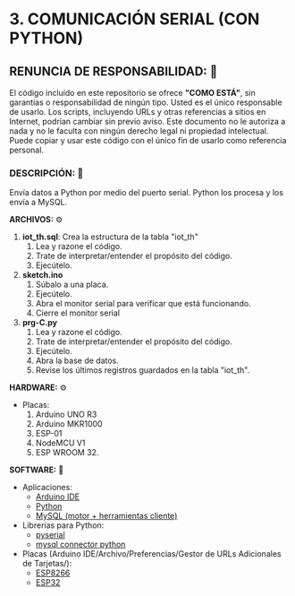 # 3. COMUNICACIÓN SERIAL (CON PYTHON)

## RENUNCIA DE RESPONSABILIDAD: 📢
El código incluído en este repositorio se ofrece **"COMO ESTÁ"**, sin garantías o responsabilidad de ningún tipo. Usted es el único responsable de usarlo. Los scripts, incluyendo URLs y otras referencias a sitios en Internet, podrían cambiar sin previo aviso. Este documento no le autoriza a nada y no le faculta con ningún derecho legal ni propiedad intelectual. Puede copiar y usar este código con el único fin de usarlo como referencia personal.

### DESCRIPCIÓN: 🚀
Envía datos a Python por medio del puerto serial. Python los procesa y los envía a MySQL.

**ARCHIVOS:** ⚙
1. **iot_th.sql**: Crea la estructura de la tabla "iot_th" 
    1. Lea y razone el código.
    2. Trate de interpretar/entender el propósito del código.
    3. Ejecútelo.
2. **sketch.ino**
    1. Súbalo a una placa.
    2. Ejecútelo.
    3. Abra el monitor serial para verificar que está funcionando.
    4. Cierre el monitor serial
3. **prg-C.py**
    1. Lea y razone el código.
    2. Trate de interpretar/entender el propósito del código.
    3. Ejecútelo.
    4. Abra la base de datos.
    5. Revise los últimos registros guardados en la tabla "iot_th".

**HARDWARE:** ⚙
- Placas:
    1. Arduino UNO R3
    2. Arduino MKR1000
    3. ESP-01
    4. NodeMCU V1
    5. ESP WROOM 32.

**SOFTWARE:** 💾
- Aplicaciones:
    + [Arduino IDE](https://www.arduino.cc/en/main/software/)
    + [Python](https://www.python.org/downloads/)
    + [MySQL (motor + herramientas cliente)](https://dev.mysql.com/downloads/workbench/)
- Librerías para Python:
    + [pyserial](https://pypi.org/project/pyserial/)
    + [mysql connector python](https://pypi.org/project/mysql-connector-python/)
- Placas (Arduino IDE/Archivo/Preferencias/Gestor de URLs Adicionales de Tarjetas/):
    + [ESP8266](http://arduino.esp8266.com/stable/package_esp8266com_index.json)
    + [ESP32](http://dl.espressif.com/dl/package_esp32_index.json)
